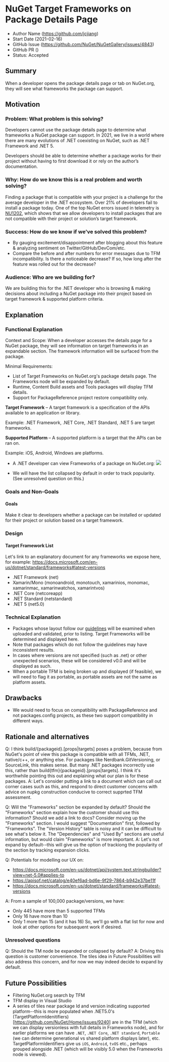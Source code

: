 # NuGet Target Frameworks on Package Details Page

- Author Name (https://github.com/jcjiang)
- Start Date (2021-02-16)
- GitHub Issue (https://github.com/NuGet/NuGetGallery/issues/4843)
- GitHub PR ()
- Status: Accepted

## Summary

When a developer opens the package details page or tab on NuGet.org, they will see what frameworks the package can support. 

## Motivation

### Problem: What problem is this solving? 

Developers cannot use the package details page to determine what frameworks a NuGet package can support. In 2021, we live in a world where there are many evolutions of .NET coexisting on NuGet, such as .NET Framework and .NET 5.

Developers should be able to determine whether a package works for their project without having to first download it or rely on the author’s documentation. 

### Why: How do we know this is a real problem and worth solving? 

Finding a package that is compatible with your project is a challenge for the average developer in the .NET ecosystem. Over 21% of developers fail to install a package today. One of the top NuGet errors issued in telemetry is [NU1202](https://docs.microsoft.com/en-us/nuget/reference/errors-and-warnings/nu1202), which shows that we allow developers to install packages that are not compatible with their project or solution’s target framework. 

### Success: How do we know if we’ve solved this problem? 

- By gauging excitement/disappointment after blogging about this feature & analyzing sentiment on Twitter/GitHub/DevCom/etc.
- Compare the before and after numbers for error messages due to TFM incompatibility. Is there a noticeable decrease? If so, how long after the feature was rolled out for the decrease?

### Audience: Who are we building for? 

We are building this for the .NET developer who is browsing & making decisions about including a NuGet package into their project based on target framework & supported platform criteria. 

## Explanation

### Functional Explanation

Context and Scope: When a developer accesses the details page for a NuGet package, they will see information on target frameworks in an expandable section. The framework information will be surfaced from the package.

Minimal Requirements:
- List of Target Frameworks on NuGet.org's package details page. The Frameworks node will be expanded by default.
- Runtime, Content Build assets and Tools packages will display TFM details.
- Support for PackageReference project restore compatibility only.

**Target Framework** – A target framework is a specification of the APIs available to an application or library. 

Example: .NET Framework, .NET Core, .NET Standard, .NET 5 are target frameworks. 

**Supported Platform** – A supported platform is a target that the APIs can be ran on. 

Example: iOS, Android, Windows are platforms. 

- A .NET developer can view Frameworks of a package on NuGet.org: 
![](../../meta/resources/NuGet.orgTFMs/PackageDetailsWithTFMs.png)

- We will have the list collapsed by default in order to track popularity. (See unresolved question on this.)

### Goals and Non-Goals 

#### Goals 

Make it clear to developers whether a package can be installed or updated for their project or solution based on a target framework. 


### Design 

#### Target Framework List 

Let's link to an explanatory document for any frameworks we expose here, for example: https://docs.microsoft.com/en-us/dotnet/standard/frameworks#latest-versions
- .NET Framework (net) 
- Xamarin/Mono (monoandroid, monotouch, xamarinios, monomac, xamarinmac, xamarinwatchos, xamarintvos) 
- .NET Core (netcoreapp) 
- .NET Standard (netstandard) 
- .NET 5 (net5.0) 

### Technical Explanation
- Packages whose layout follow our [guidelines](https://docs.microsoft.com/en-us/nuget/create-packages/supporting-multiple-target-frameworks) will be examined when uploaded and validated, prior to listing. Target Frameworks will be determined and displayed here.
- Note that packages which do not follow the guidelines may have inconsistent results.
- In cases where versions are not specified (such as .net) or other unexpected scenarios, these will be considered v0.0 and will be displayed as such. 
- When a portable TFM is being broken up and displayed (if feasible), we will need to flag it as portable, as portable assets are not the same as platform assets.

## Drawbacks
- We would need to focus on compatibility with PackageReference and not packages.config projects, as these two support compatibility in different ways.

## Rationale and alternatives
Q: I think build/{packageid}.[props|targets] poses a problem, because from NuGet's point of view this package is compatible with all TFMs, .NET, native/c++, or anything else. For packages like Nerdbank.GitVersioning, or SourceLink, this makes sense. But many .NET packages incorrectly use this, rather than build\{tfm}\{packageid}.[props|targets]. I think it's worthwhile pointing this out and explaining what our plan is for these packages.
A: Let's consider putting a link to a document which can call out corner cases such as this, and respond to direct customer concerns with advice on nupkg construction conducive to correct supprted TFM assessment.

Q: Will the "Frameworks" section be expanded by default? Should the "Frameworks" section explain how the customer should use this information? Should we add a link to docs? Consider moving up the "Frameworks" section. I would suggest "Documentation" first, followed by "Frameworks". The "Version History" table is noisy and it can be difficult to see what's below it. The "Dependencies" and "Used By" sections are useful information, but would claim "Frameworks" is more important.
A: Let's not expand by default--this will give us the option of trackiong the popularity of the section by tracking expansion clicks.

Q: Potentials for modelling our UX on:
 - https://docs.microsoft.com/en-us/dotnet/api/system.text.stringbuilder?view=net-5.0#applies-to
 - https://apisof.net/catalog/e40ef6ad-bd6e-9f29-7864-b942e37be11f
 - https://docs.microsoft.com/en-us/dotnet/standard/frameworks#latest-versions

A: From a sample of 100,000 package/versions, we have:
 - Only 445 have more than 5 supported TFMs
 - Only 16 have more than 10
 - Only 1 more than 15 (and it has 16)
 So, we'll go with a flat list for now and look at other options for subsequent work if desired.

### Unresolved questions

Q: Should the TM node be expanded or collapsed by default?
A: Driving this question is customer convenience. The tiles idea in Future Possibilities will also address this concern, and for now we may indeed decide to expand by default.

## Future Possibilities

- Filtering NuGet.org search by TFM
- TFM display in Visual Studio
- A series of tiles near package Id and version indicating supported platform--this is more populated when .NET5.0's (TargetPlatformIdenitifiers)[https://github.com/NuGet/Home/issues/9240] are in the TFM (which we can display versionless with full details in Frameworks node), and for earlier platforms we can have `.NET`, `.NET Core`, `.NET standard`, `Portable` (we can determine generational vs shared platform displays later), etc. TargetPlatformIdentifiers give us `iOS`, `Android`, `tvOS` etc., perhaps grouped alongside .NET (which will be visibly 5.0 when the Frameworks node is viewed).


